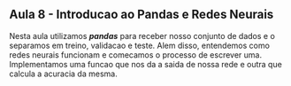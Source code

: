 ## Aula 8 - Introducao ao Pandas e Redes Neurais

Nesta aula utilizamos ***pandas*** para receber nosso conjunto de dados e o separamos em treino, validacao e teste. Alem disso, entendemos como redes neurais funcionam e comecamos o processo de escrever uma. Implementamos uma funcao que nos da a saida de nossa rede e outra que calcula a acuracia da mesma.
